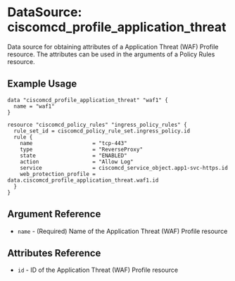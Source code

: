# DataSource: ciscomcd_profile_application_threat
Data source for obtaining attributes of a Application Threat (WAF) Profile resource.  The attributes can be used in the arguments of a Policy Rules resource.

## Example Usage
```hcl
data "ciscomcd_profile_application_threat" "waf1" {
  name = "waf1"
}

resource "ciscomcd_policy_rules" "ingress_policy_rules" {
  rule_set_id = ciscomcd_policy_rule_set.ingress_policy.id
  rule {
    name                   = "tcp-443"
    type                   = "ReverseProxy"
    state                  = "ENABLED"
    action                 = "Allow Log"
    service                = ciscomcd_service_object.app1-svc-https.id
    web_protection_profile = data.ciscomcd_profile_application_threat.waf1.id
  }
}
```

## Argument Reference
* `name` - (Required) Name of the Application Threat (WAF) Profile resource

## Attributes Reference
* `id` - ID of the Application Threat (WAF) Profile resource